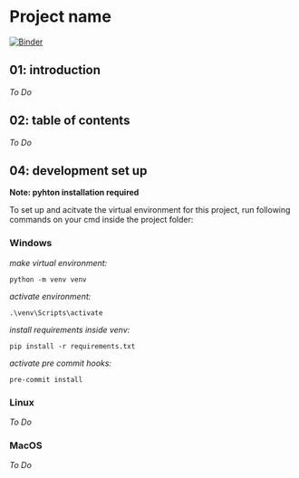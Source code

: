 # Project name

[![Binder](https://mybinder.org/badge_logo.svg)](https://mybinder.org/v2/gh/veevee0607/tm_digitalisierung_24_25.git/1-animation-modules)

## 01: introduction

_To Do_

## 02: table of contents
_To Do_


##  04: development set up

**Note: pyhton installation required**

To set up and acitvate the virtual environment for this project, run following commands on your cmd inside the project folder:

### Windows
_make virtual environment:_
```
python -m venv venv
```

_activate environment:_
```
.\venv\Scripts\activate
```

_install requirements inside venv:_
```
pip install -r requirements.txt
```

_activate pre commit hooks:_
```
pre-commit install
```


### Linux
_To Do_


### MacOS
_To Do_
